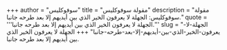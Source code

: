 +++
author = "سوفوكليس"
title = "مقولة سوفوكليس"
description = "مقولة سوفوكليس: الجهلة لا يعرفون الخير الذي بين أيديهم إلا بعد طرحه جانبا."
quote = '''الجهلة لا يعرفون الخير الذي بين أيديهم إلا بعد طرحه جانبا.''' 
slug = "الجهلة-لا-يعرفون-الخير-الذي-بين-أيديهم-إلا-بعد-طرحه-جانبا"
+++
الجهلة لا يعرفون الخير الذي بين أيديهم إلا بعد طرحه جانبا.
